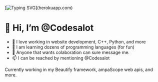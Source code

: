 [![Typing SVG](https://readme-typing-svg.herokuapp.com?color=%2332C257&duration=8000&lines=Wake+up+Neo.;The+Matrix+has+you.;Follow+the+white+rabbit;Knock+knock+Neo.)](herokuapp.com)
# 👋 Hi, I’m @Codesalot
- 👀 I love working in website development, C++, Python, and more
- 🌱 I am learning dozens of programming languages (for fun)
- 💞️ Anyone that wants colaboration can sure message me.
- 📫 I can be reached by mentioning @Codesalot

Currently working in my Beautify framework, ampaScope web apis, and more.
